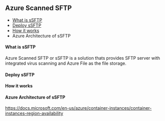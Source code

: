 ## Azure Scanned SFTP  

* [What is sSFTP](#what-is-ssftp)
* [Deploy sSFTP](#deploy-ssftp)
* [How it works](#how-it-works)
* Azure Architecture of sSFTP

#### What is sSFTP
Azure Scanned SFTP or sSFTP is a solution thats provides SFTP server with integrated virus scanning and Azure File as the file storage.  

#### Deploy sSFTP


#### How it works

#### Azure Architecture of sSFTP




https://docs.microsoft.com/en-us/azure/container-instances/container-instances-region-availability
